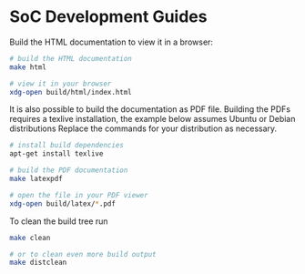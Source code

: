 SoC Development Guides
======================

Build the HTML documentation to view it in a browser:

```sh
# build the HTML documentation
make html

# view it in your browser
xdg-open build/html/index.html
```

It is also possible to build the documentation as PDF file.
Building the PDFs requires a texlive installation, the example below assumes Ubuntu or Debian distributions
Replace the commands for your distribution as necessary.

```sh
# install build dependencies
apt-get install texlive

# build the PDF documentation
make latexpdf

# open the file in your PDF viewer
xdg-open build/latex/*.pdf
```

To clean the build tree run

```sh
make clean

# or to clean even more build output
make distclean
```
